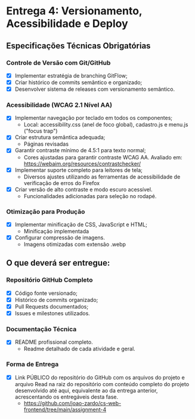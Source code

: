 # Entrega 4: Versionamento, Acessibilidade e Deploy
## Especificações Técnicas Obrigatórias
### Controle de Versão com Git/GitHub
* [X] Implementar estratégia de branching GitFlow;
* [X] Criar histórico de commits semântico e organizado;
* [X] Desenvolver sistema de releases com versionamento semântico.

### Acessibilidade (WCAG 2.1 Nível AA)
* [X] Implementar navegação por teclado em todos os componentes;
    * Local: accessibility.css (anel de foco global), cadastro.js e menu.js ("focus trap")
* [X] Criar estrutura semântica adequada;
    * Páginas revisadas
* [X] Garantir contraste mínimo de 4.5:1 para texto normal;
    * Cores ajustadas para garantir contraste WCAG AA. Avaliado em: https://webaim.org/resources/contrastchecker/
* [X] Implementar suporte completo para leitores de tela;
    * Diversos ajustes utilizando as ferramentas de acessibilidade de verificação de erros do Firefox
* [X] Criar versão de alto contraste e modo escuro acessível.
    * Funcionalidades adicionadas para seleção no rodapé.

### Otimização para Produção
* [X] Implementar minificação de CSS, JavaScript e HTML;
    * Minificação implementada
* [X] Configurar compressão de imagens.
    * Imagens otimizadas com extensão .webp

## O que deverá ser entregue:
### Repositório GitHub Completo
* [X] Código fonte versionado;
* [X] Histórico de commits organizado;
* [X] Pull Requests documentados;
* [X] Issues e milestones utilizados.

### Documentação Técnica
* [X] README profissional completo.
    * Readme detalhado de cada atividade e geral.

### Forma de Entrega
* [X] Link PÚBLICO do repositório do GitHub com os arquivos do projeto e arquivo Read na raiz do repositório com conteúdo completo do projeto desenvolvido até aqui, equivalente ao da entrega anterior, acrescentando os entregáveis desta fase.
    * https://github.com/joao-zardo/cs-web-frontend/tree/main/assignment-4